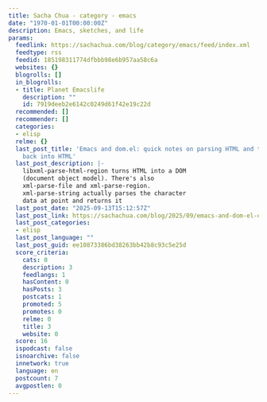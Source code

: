 ```yaml
---
title: Sacha Chua - category - emacs
date: "1970-01-01T00:00:00Z"
description: Emacs, sketches, and life
params:
  feedlink: https://sachachua.com/blog/category/emacs/feed/index.xml
  feedtype: rss
  feedid: 185198311774dfbbb98e6b957aa58c6a
  websites: {}
  blogrolls: []
  in_blogrolls:
  - title: Planet Emacslife
    description: ""
    id: 7919deeb2e6142c0249d61f42e19c22d
  recommended: []
  recommender: []
  categories:
  - elisp
  relme: {}
  last_post_title: 'Emacs and dom.el: quick notes on parsing HTML and turning DOMs
    back into HTML'
  last_post_description: |-
    libxml-parse-html-region turns HTML into a DOM
    (document object model). There's also
    xml-parse-file and xml-parse-region.
    xml-parse-string actually parses the character
    data at point and returns it
  last_post_date: "2025-09-13T15:12:57Z"
  last_post_link: https://sachachua.com/blog/2025/09/emacs-and-dom-el-quick-notes-on-parsing-html-and-turning-doms-back-into-html/
  last_post_categories:
  - elisp
  last_post_language: ""
  last_post_guid: ee10873386bd38263bb42b8c93c5e25d
  score_criteria:
    cats: 0
    description: 3
    feedlangs: 1
    hasContent: 0
    hasPosts: 3
    postcats: 1
    promoted: 5
    promotes: 0
    relme: 0
    title: 3
    website: 0
  score: 16
  ispodcast: false
  isnoarchive: false
  innetwork: true
  language: en
  postcount: 7
  avgpostlen: 0
---
```

